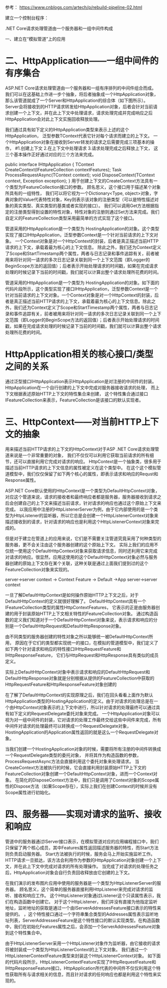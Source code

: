 参考：
https://www.cnblogs.com/artech/p/rebuild-pipeline-02.html

建立一个控制台程序：

.NET Core请求处理管道由一个服务器和一组中间件构成


一、建立在“模拟管道”上的应用


# 二、HttpApplication——一组中间件的有序集合

ASP.NET Core请求处理管道由一个服务器和一组有序排列的中间件组合而成。
我们可以在这基础上作进一步个抽象，将后者抽象成一个HttpApplication对象，那么该管道就成了一个Server和HttpApplication的综合体（如下图所示）。
Server会将接收到的HTTP请求转发给HttpApplication对象，后者会针对当前请求创建一个上下文，并在此上下文中处理请求，请求处理完成并完成响应之后HttpApplication会对此上下文实施回收释放处理。

我们通过具有如下定义的IHttpApplication<TContext>类型来表示上述的这个HttpApplication，
泛型参数TContext代表它针对每个请求而建立的上下文。
一个HttpApplication对象在接收到Server转发的请求之后需要完成三项基本的操作，
#1.创建上下文 2.在上下文中处理请求 3.请求处理完成之后释放上下文，
这三个基本操作正好通过对应的三个方法来完成。

public interface IHttpApplication<TContext>
{
   TContext CreateContext(IFeatureCollection contextFeatures); 
   Task ProcessRequestAsync(TContext context);
   void DisposeContext(TContext context, Exception exception);
}
用于创建上下文的CreateContext方法具有一个类型为IFeatureCollection接口的参数。
顾名思义，这个接口用于描述某个对象所具有的一组特性，
我们可以将它视为一个Dictionary<Type, object>对象，字典对象的Value代表特性对象，Key则表示该对象的注册类型（可以是特性描述对象的真实类型、真实类型的基类或者实现的接口）。
我们可以调用Get方法根据指定的注册类型得到设置的特性对象，特性对象的注册则通过Set方法来完成。我们自定义的FeatureCollection类型采用最简单的方式实现了这个接口。


管道采用的HttpApplication是一个类型为 HostingApplication的对象。这个类型实现了接口IHttpApplication<Context>，泛型参数Context是一个针对当前请求的上下文对象。
一个Context对象是对一个HttpContext的封装，后者是真正描述当前HTTP请求的上下文，承载着最为核心的上下文信息。
除此之外，我们还为Context定义了Scope和StartTimestamp两个属性，两者与日志记录和事件追踪有关，前者被用来将针对同一请求的多次日志记录关联到同一个上下文范围（即Logger的BeginScope方法的返回值）；后者表示开始处理请求的时间戳，如果在完成请求处理的时候记录下当前的时间戳，我们就可以计算出整个请求处理所花费的时间。


管道采用的HttpApplication是一个类型为 HostingApplication的对象。如下面的代码片段所示，这个类型实现了接口IHttpApplication<Context>，泛型参数Context是一个针对当前请求的上下文对象。一个Context对象是对一个HttpContext的封装，后者是真正描述当前HTTP请求的上下文，承载着最为核心的上下文信息。除此之外，我们还为Context定义了Scope和StartTimestamp两个属性，两者与日志记录和事件追踪有关，前者被用来将针对同一请求的多次日志记录关联到同一个上下文范围（即Logger的BeginScope方法的返回值）；后者表示开始处理请求的时间戳，如果在完成请求处理的时候记录下当前的时间戳，我们就可以计算出整个请求处理所花费的时间。

# HttpApplication相关的核心接口/类型之间的关系
通过泛型接口IHttpApplication<TContext>表示HttpApplication是对注册的中间件的封装。
HttpApplication在一个自行创建的上下文中完成对服务器接收请求的处理，
而上下文根据表述原始HTTP上下文的特性集合来创建，
这个特性集合通过接口IFeatureCollection来表示，FeatureCollection是该接口的默认实现者。


# 三、HttpContext——对当前HTTP上下文的抽象
用来描述当前HTTP请求的上下文的HttpContext对于ASP .NET Core请求处理管道来说是一个非常重要的对象，
我们不仅仅可以利用它获取当前请求的所有细节，还可以直接利用它完成对请求的响应。
HttpContext是一个抽象类，很多用于描述当前HTTP请求的上下文信息的属性被定义在这个类型中。
在这个这个模拟管道模型中，我们仅仅保留了如下两个核心的属性，即表示请求和响应的Requst和Response属性。

ASP.NET Core默认使用的HttpContext是一个类型为DefaultHttpContext对象，
对应这个管道来说，请求的接收者和最终响应者都是服务器，服务器接收到请求之后会创建自己的上下文来描述当前请求，针对请求的响应也通过这个原始上下文来完成。
以我应用中注册的HttpListenerServer为例，由于它内部使用的是一个类型为HttpListener的监听器，所以它总是会创建一个HttpListenerContext对象来描述接收到的请求，针对请求的响应也是利用这个HttpListenerContext对象来完成的。

但是对于建立在管道上的应用来说，它们是不需要关注管道究竟采用了何种类型的服务器，更不会关注由这个服务器创建的这个原始上下文。
实际上我们的应用不仅统一使用这个DefaultHttpContext对象来获取请求信息，同时还利用它来完成对请求的响应。很显然，应用这使用的这个DefaultHttpContext对象必然与服务器创建的原始上下文存在某个关联，这种关联是通过上面我们提到过的这个FeatureCollection对象来实现的。

server->server context 
                        -> Context Feature -> Default ->App
server->server context

一旦了解DefaultHttpContext是如何操作原始HTTP上下文之后，对于DefaultHttpContext的定义就很好理解了。
DefaultHttpContext具有一个IFeatureCollection类型的属性HttpContextFeatures，
它表示的正是由服务器创建的用于封装原始HTTP上下文相关特性的FeatureCollection对象。
通过构造函数的定义我们知道对于一个DefaultHttpContext对象来说，表示请求和响应的分别是一个DefaultHttpRequest和DefaultHttpResponse对象。

由不同类型的服务器创建的特性对象之所以能够统一被DefaultHttpContext所用，
原因在于它们的类型都实现统一的接口，在模拟的管道模型中，我们定义了如下两个针对请求和响应的特性接口IHttpRequestFeature和IHttpResponseFeature，
它们与HttpRequest和HttpResponse具有类似的成员定义。

实际上DefaultHttpContext对象中表示请求和响应的DefaultHttpRequest和DefaultHttpResponse对象就是分别根据从提供的FeatureCollection中获取的HttpRequestFeature和HttpResponseFeature对象创建的


在了解了DefaultHttpContext的实现原理之后，我们在回头看看上面作为默认HttpApplication类型的HostingApplication的定义。由于对请求的处理总是在一个由HttpContext对象表示的上下文中进行，所以针对请求的处理最终可以通过具有如下定义的RequestDelegate委托对象来完成。
一个HttpApplication对象可以视为对一组中间件的封装，它对请求的处理工作最终交给这些中间件来完成，所有中间件对请求的处理最终可以转换成一个RequestDelegate对象，HostingApplication的Application属性返回的就是这么一个RequestDelegate对象。

当我们创建一个HostingApplication对象的时候，需要将所有注册的中间件转换成一个RequestDelegate类型的委托对象，
并将其作为构造函数的参数，ProcessRequestAsync方法会直接利用这个委托对象来处理请求。
当CreateContext方法被执行的时候，它会直接利用封装原始HTTP上下文的FeatureCollection对象创建一个DefaultHttpContext对象，进而一个Context对象。
在简化的DisposeContext方法中，我们只是调用了Context对象的Scope属性的Dispose方法（如果Scope存在），实际上我们在创建Context的时候并没有Scope属性进行初始化。

# 四、服务器——实现对请求的监听、接收和响应

管道中的服务器通过IServer接口表示，在模拟管道对应的应用编程接口中，我们只保留了两个核心成员，其中Features属性返回描述服务器的特性，而Start方法则负责启动服务器。
Start方法被执行的时候，服务会马上开始实施监听工作。
HTTP请求一旦抵达，该方法会利用作为参数的HttpApplication对象创建一个上下文，并在此上下文中完成对请求的所有处理操作。
当完成了对请求的处理任务之后，HttpApplication对象会自行负责回收释放由它创建的上下文。

在我们演示的发布图片应用中使用的服务器是一个类型为HttpListenerServer的服务器。
顾名思义，这个简单的服务器直接利用HttpListener来完成对请求的监听、接收和响应工作。
这个HttpListener对象通过Listener这个只读属性表示，我们在构造函数中创建它。
对于这个HttpListener，我们并没有直接为他指定监听地址，监听地址的获取是通过一个由IServerAddressesFeature接口表示的特性来提供的。
，这个特性接口通过一个字符串集合类型的Addresses属性表示监听地址列表，ServerAddressesFeature是这个特性接口的默认实现类型。在构造函数中，我们在初始化Features属性之后，会添加一个ServerAddressesFeature对象到这个特性集合中。

由于HttpListenerServer采用一个HttpListener对象作为监听器，由它接收的请求将被封装成一个类型为HttpListenerContext的上下文对象。
我们通过一个HttpListenerContextFeature类型来封装这个HttpListenerContext对象。
如下面的代码片段所示，HttpListenerContextFeature实现了IHttpRequestFeature和IHttpResponseFeature接口，HttpApplication所代表的中间件不仅仅利用这个特性获取所有与请求相关的信息，而且针对请求的任何响应也都是利用这个特性来实现的。

